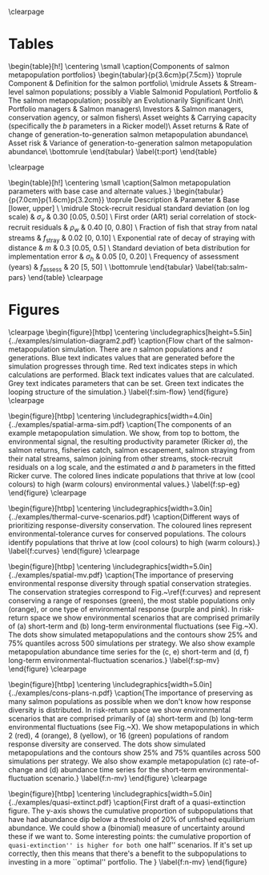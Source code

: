 \clearpage

# Tables #

\begin{table}[h!]
\centering
\small
\caption{Components of salmon metapopulation portfolios}
\begin{tabular}{p{3.6cm}p{7.5cm}}
\toprule
Component          & Definition for the salmon portfolio\\
\midrule
Assets             & Stream-level salmon populations; possibly a Viable Salmonid Population\\
Portfolio          & The salmon metapopulation; possibly an Evolutionarily Significant Unit\\
Portfolio managers & Salmon managers\\
Investors          & Salmon managers, conservation agency, or salmon fishers\\
Asset weights      & Carrying capacity (specifically the $b$ parameters in a Ricker model)\\
Asset returns      & Rate of change of generation-to-generation salmon metapopulation abundance\\
Asset risk         & Variance of generation-to-generation salmon metapopulation abundance\\
\bottomrule
\end{tabular}
\label{t:port}
\end{table}

\clearpage

\begin{table}[h!]
\centering
\small
\caption{Salmon metapopulation parameters with base case and alternate values.}
\begin{tabular}{p{7.0cm}p{1.6cm}p{3.2cm}}
\toprule
Description                                                      & Parameter             & Base [lower, upper] \\
\midrule
Stock-recruit residual standard deviation (on log scale)         & $\sigma_v$            & 0.30 [0.05, 0.50] \\
First order (AR1) serial correlation of stock-recruit residuals  & $\rho_w$              & 0.40 [0, 0.80] \\
Fraction of fish that stray from natal streams                   & $f_{\mathrm{stray}}$  & 0.02 [0, 0.10] \\
Exponential rate of decay of straying with distance              & $m$                   & 0.3 [0.05, 0.5] \\
Standard deviation of beta distribution for implementation error & $\sigma_{h}$          & 0.05 [0, 0.20] \\
Frequency of assessment (years)                                  & $f_{\mathrm{assess}}$ & 20 [5, 50] \\
\bottomrule
\end{tabular}
\label{tab:salm-pars}
\end{table}
\clearpage

# Figures #

<!--1. Flow chart of Monte Carlo procedure-->
<!--2. Climate scenarios-->
<!--3. Climate-productivity curves (response-diversity scenarios)-->
<!--4. Time series components of an example simulation-->
<!--5. Effect on returns of ramping up or down each main parameter-->
<!--6. Efficient frontier given various climate scenarios-->
<!--7. Rules of thumb (in the spirit of VSP guidelines) in risk-reward space-->
<!--8. Potentially a plot that shows how some summary metric of the efficient 
       frontier or rules of thumb for high and low scenarios of important 
       simulation parameters-->

\clearpage
\begin{figure}[htbp]
\centering
\includegraphics[height=5.5in]{../examples/simulation-diagram2.pdf}
\caption{Flow chart of the salmon-metapopulation simulation. There are $n$ 
salmon populations and $t$ generations. Blue text indicates values that are 
generated before the simulation progresses through time. Red text indicates 
steps in which calculations are performed. Black text indicates values that are 
calculated. Grey text indicates parameters that can be set. Green text 
indicates the looping structure of the simulation.}
\label{f:sim-flow}
\end{figure}
\clearpage

\begin{figure}[htbp]
\centering
\includegraphics[width=4.0in]{../examples/spatial-arma-sim.pdf}
\caption{The components of an example metapopulation simulation.  We show, from 
top to bottom, the environmental signal, the resulting productivity parameter 
(Ricker $a$), the salmon returns, fisheries catch, salmon escapement, salmon 
straying from their natal streams, salmon joining from other streams, 
stock-recruit residuals on a log scale, and the estimated $a$ and $b$ 
parameters in the fitted Ricker curve. The colored lines indicate populations 
that thrive at low (cool colours) to high (warm colours) environmental values.}
\label{f:sp-eg}
\end{figure}
\clearpage

\begin{figure}[htbp]
\centering
\includegraphics[width=3.0in]{../examples/thermal-curve-scenarios.pdf}
\caption{Different ways of prioritizing response-diversity conservation. The 
coloured lines represent environmental-tolerance curves for conserved 
populations. The colours identify populations that thrive at low (cool colours) 
to high (warm colours).}
\label{f:curves}
\end{figure}
\clearpage

\begin{figure}[htbp]
\centering
\includegraphics[width=5.0in]{../examples/spatial-mv.pdf}
\caption{The importance of preserving environmental response diversity through 
spatial conservation strategies. The conservation strategies correspond to 
Fig.~\ref{f:curves} and represent conserving a range of responses (green), the 
most stable populations only (orange), or one type of environmental response 
(purple and pink).  In risk-return space we show environmental scenarios that 
are comprised primarily of (a) short-term and (b) long-term environmental 
fluctuations (see Fig.~X). The dots show simulated metapopulations and the 
contours show 25\% and 75\% quantiles across 500 simulations per strategy. We 
also show example metapopulation abundance time series for the (c, e) 
short-term and (d, f) long-term  environmental-fluctuation scenarios.}
\label{f:sp-mv}
\end{figure}
\clearpage

\begin{figure}[htbp]
\centering
\includegraphics[width=5.0in]{../examples/cons-plans-n.pdf}
\caption{The importance of preserving as many salmon populations as possible 
when we don't know how response diversity is distributed. In risk-return space 
we show environmental scenarios that are comprised primarily of (a) short-term 
and (b) long-term environmental fluctuations (see Fig.~X). We show 
metapopulations in which 2 (red), 4 (orange), 8 (yellow), or 16 (green) 
populations of random response diversity are conserved. The dots show simulated 
metapopulations and the contours show 25\% and 75\% quantiles across 500 
simulations per strategy. We also show example metapopulation (c) 
rate-of-change and (d) abundance time series for the short-term 
environmental-fluctuation scenario.}
\label{f:n-mv}
\end{figure}
\clearpage

\begin{figure}[htbp]
\centering
\includegraphics[width=5.0in]{../examples/quasi-extinct.pdf}
\caption{First draft of a quasi-extinction figure. The y-axis shows the 
cumulative proportion of subpopulations that have had abundance dip below a 
threshold of 20\% of unfished equilibrium abundance. We could show a (binomial) 
measure of uncertainty around these if we want to. Some interesting points: the 
cumulative proportion of ``quasi-extinction'' is higher for both ``one half'' 
scenarios. If it's set up correctly, then this means that there's a benefit to 
the subpopulations to investing in a more ``optimal'' portfolio. The }
\label{f:n-mv}
\end{figure}

